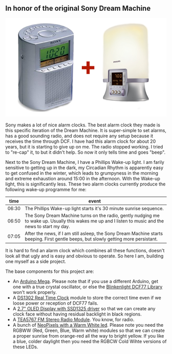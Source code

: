 In honor of the original Sony Dream Machine
-------------------------------------------

![Dream Machine](docs/images/sony-plus-phillips.png)

Sony makes a lot of nice alarm clocks. The best alarm clock they made is this specific iteration of the Dream Machine. It is super-simple to set alarms, has a good sounding radio, and does not require any setup because it receives the time through DCF. I have had this alarm clock for about 20 years, but it is starting to give up on me. The radio stopped working. I tried to "re-cap" it, to but it didn't help. So now it only tells time and goes "beep".

Next to the Sony Dream Machine, I have a Phillips Wake-up light. I am farily sensitive to getting up in the dark, my Circadian Rhythm is apparently easy to get confused in the winter, which leads to grumpyness in the morning and extreme exhaustion around 15:00 in the afternoon. With the Wake-up light, this is significantly less. These two alarm clocks currently produce the following wake-up programme for me:

| time | event |
|--|--|
| 06:30 | The Phillips Wake-up light starts it's 30 minute sunrise sequence. |
| 06:50 | The Sony Dream Machine turns on the radio, gently nudging me to wake up. Usually this wakes me up and I listen to music and the news to start my day. |
| 07:05 | After the news, if I am still asleep, the Sony Dream Machine starts beeping. First gentle beeps, but slowly getting more persistant. |

It is hard to find an alarm clock which combines all these functions, doesn't look all that ugly and is easy and obvious to operate. So here I am, building one myself as a side project.

The base components for this project are:

- An [Arduino Mega](https://store.arduino.cc/arduino-mega-2560-rev3). Please note that if you use a different Arduino, get one with a true crystal oscillator, or else the [Blinkenlight DCF77 Library](https://blog.blinkenlight.net/experiments/dcf77/dcf77-library/) won't work properly.
- A [DS1302 Real Time Clock](https://www.kolkataonweb.com/code-bank/arduino/ds-1302-rtc-clock-module-for-arduino/) module to store the correct time even if we loose power or reception of DCF77 fails.
- A [2.7" OLED Display with SSD1325 driver](https://www.aliexpress.com/item/2-7-inch-20PIN-Yellow-OLED-Display-Screen-Module-SSD1325-Drive-IC-128-64-SPI-8Bit/32333238671.html) so that we can create any clock face without having residual backlight in black regions.
- A [TEA5767 FM Stereo Radio Module](https://www.aliexpress.com/item/Free-shipping-TEA5767-FM-Stereo-Radio-Module-for-Arduino-76-108MHZ-With-Free-Cable-Antenna/32274370479.html). You know, for radio.
- A bunch of [NeoPixels with a Warm White led](https://www.aliexpress.com/item/1m-2m-3m-4m-5m-SK6812-Similar-WS2812-WS2812B-Led-Strip-RGBCW-RGBNW-RGBWW-Individually-Addressable/32798226524.html). Please note you need the RGBWW (Red, Green, Blue, Warm white) modules so that we can create a proper sunrise from orange-red all the way to bright yellow. If you like a blue, colder daylight then you need the RGBCW Cold Wihte versions of these LEDs.


